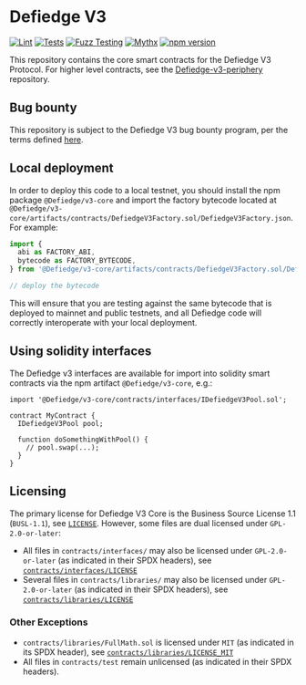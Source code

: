 # Defiedge V3

[![Lint](https://github.com/Defiedge/Defiedge-v3-core/actions/workflows/lint.yml/badge.svg)](https://github.com/Defiedge/Defiedge-v3-core/actions/workflows/lint.yml)
[![Tests](https://github.com/Defiedge/Defiedge-v3-core/actions/workflows/tests.yml/badge.svg)](https://github.com/Defiedge/Defiedge-v3-core/actions/workflows/tests.yml)
[![Fuzz Testing](https://github.com/Defiedge/Defiedge-v3-core/actions/workflows/fuzz-testing.yml/badge.svg)](https://github.com/Defiedge/Defiedge-v3-core/actions/workflows/fuzz-testing.yml)
[![Mythx](https://github.com/Defiedge/Defiedge-v3-core/actions/workflows/mythx.yml/badge.svg)](https://github.com/Defiedge/Defiedge-v3-core/actions/workflows/mythx.yml)
[![npm version](https://img.shields.io/npm/v/@Defiedge/v3-core/latest.svg)](https://www.npmjs.com/package/@Defiedge/v3-core/v/latest)

This repository contains the core smart contracts for the Defiedge V3 Protocol.
For higher level contracts, see the [Defiedge-v3-periphery](https://github.com/Defiedge/Defiedge-v3-periphery)
repository.

## Bug bounty

This repository is subject to the Defiedge V3 bug bounty program, per the terms defined [here](./bug-bounty.md).

## Local deployment

In order to deploy this code to a local testnet, you should install the npm package
`@Defiedge/v3-core`
and import the factory bytecode located at
`@Defiedge/v3-core/artifacts/contracts/DefiedgeV3Factory.sol/DefiedgeV3Factory.json`.
For example:

```typescript
import {
  abi as FACTORY_ABI,
  bytecode as FACTORY_BYTECODE,
} from '@Defiedge/v3-core/artifacts/contracts/DefiedgeV3Factory.sol/DefiedgeV3Factory.json'

// deploy the bytecode
```

This will ensure that you are testing against the same bytecode that is deployed to
mainnet and public testnets, and all Defiedge code will correctly interoperate with
your local deployment.

## Using solidity interfaces

The Defiedge v3 interfaces are available for import into solidity smart contracts
via the npm artifact `@Defiedge/v3-core`, e.g.:

```solidity
import '@Defiedge/v3-core/contracts/interfaces/IDefiedgeV3Pool.sol';

contract MyContract {
  IDefiedgeV3Pool pool;

  function doSomethingWithPool() {
    // pool.swap(...);
  }
}

```

## Licensing

The primary license for Defiedge V3 Core is the Business Source License 1.1 (`BUSL-1.1`), see [`LICENSE`](./LICENSE). However, some files are dual licensed under `GPL-2.0-or-later`:

- All files in `contracts/interfaces/` may also be licensed under `GPL-2.0-or-later` (as indicated in their SPDX headers), see [`contracts/interfaces/LICENSE`](./contracts/interfaces/LICENSE)
- Several files in `contracts/libraries/` may also be licensed under `GPL-2.0-or-later` (as indicated in their SPDX headers), see [`contracts/libraries/LICENSE`](contracts/libraries/LICENSE)

### Other Exceptions

- `contracts/libraries/FullMath.sol` is licensed under `MIT` (as indicated in its SPDX header), see [`contracts/libraries/LICENSE_MIT`](contracts/libraries/LICENSE_MIT)
- All files in `contracts/test` remain unlicensed (as indicated in their SPDX headers).
